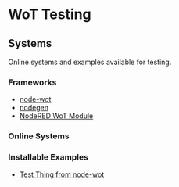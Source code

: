 # WoT Testing
## Systems
Online systems and examples available for testing.

### Frameworks

* [node-wot]()
* [nodegen]()
* [NodeRED WoT Module](https://www.npmjs.com/package/node-red-contrib-web-of-things)

### Online Systems

### Installable Examples

* [Test Thing from node-wot]()
